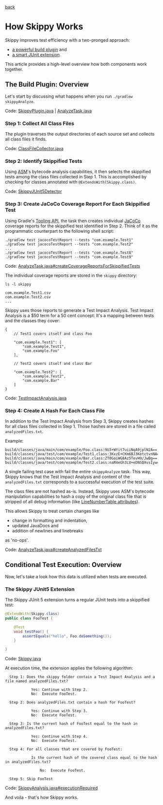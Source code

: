 [back](README.md)

# How Skippy Works

Skippy improves test efficiency with a two-pronged approach: 
- [a powerful build plugin](https://github.com/skippy-io/skippy/blob/99a4954c5565baa21d355e653c7a0d509ce32682/skippy-gradle/src/main/java/io/skippy/gradle/SkippyPlugin.java#L71) and
- [a smart JUnit extension](https://github.com/skippy-io/skippy/blob/99a4954c5565baa21d355e653c7a0d509ce32682/skippy-junit5/src/main/java/io/skippy/junit5/Skippy.java#L29).

This article provides a high-level overview how both components work together.

## The Build Plugin: Overview

Let's start by discussing what happens when you run `./gradlew skippyAnalyze`.

Code: [SkippyPlugin.java](https://github.com/skippy-io/skippy/blob/99a4954c5565baa21d355e653c7a0d509ce32682/skippy-gradle/src/main/java/io/skippy/gradle/SkippyPlugin.java#L71) | [AnalyzeTask.java](https://github.com/skippy-io/skippy/blob/99a4954c5565baa21d355e653c7a0d509ce32682/skippy-gradle/src/main/java/io/skippy/gradle/AnalyzeTask.java#L42)

### Step 1: Collect All Class Files

The plugin traverses the output directories of each source set and collects all class files it finds.

Code: [ClassFileCollector.java](https://github.com/skippy-io/skippy/blob/99a4954c5565baa21d355e653c7a0d509ce32682/skippy-gradle/src/main/java/io/skippy/gradle/collector/ClassFileCollector.java#L36)

### Step 2: Identify Skippified Tests

Using [ASM](https://asm.ow2.io/)'s bytecode analysis capabilities, it then selects the skippified tests among
the class files collected in Step 1. This is accomplished by checking for classes annotated with
```@ExtendsWith(Skippy.class)```.

Code: [SkippyJUnit5Detector](https://github.com/skippy-io/skippy/blob/99a4954c5565baa21d355e653c7a0d509ce32682/skippy-gradle/src/main/java/io/skippy/gradle/asm/SkippyJUnit5Detector.java#L33)

### Step 3: Create JaCoCo Coverage Report For Each Skippified Test

Using Gradle's [Tooling API](https://docs.gradle.org/current/userguide/third_party_integration.html#embedding),
the task then creates individual [JaCoCo](https://www.jacoco.org/) coverage reports for the skippified test identified
in Step 2. Think of it as the programmatic counterpart to the following shell script:

```
./gradlew test jacocoTestReport --tests "com.example.Test1"
./gradlew test jacocoTestReport --tests "com.example.Test2"
...
./gradlew test jacocoTestReport --tests "com.example.Test8"
./gradlew test jacocoTestReport --tests "com.example.Test9"
```

Code: [AnalyzeTask.java#createCoverageReportsForSkippifiedTests](https://github.com/skippy-io/skippy/blob/99a4954c5565baa21d355e653c7a0d509ce32682/skippy-gradle/src/main/java/io/skippy/gradle/AnalyzeTask.java#L68)

The individual coverage reports are stored in the `skippy` directory:
```
ls -l skippy

com.example.Test1.csv
com.example.Test2.csv
...
```
Skippy uses those reports to generate a Test Impact Analysis. Test Impact Analysis is a $50 term for a 50 cent
concept: It's a mapping between tests and the classes they cover:
```
{
    // Test1 covers itself and class Foo

    "com.example.Test1": [
        "com.example.Test1",
        "com.example.Foo"
    ],

    // Test2 covers itself and class Bar

    "com.example.Test2": [
        "com.example.Test2",
        "com.example.Bar"
    ]
}
```
Code: [TestImpactAnalysis.java](https://github.com/skippy-io/skippy/blob/99a4954c5565baa21d355e653c7a0d509ce32682/skippy-core/src/main/java/io/skippy/core/TestImpactAnalysis.java#L36) 

### Step 4: Create A Hash For Each Class File

In addition to the Test Impact Analysis from Step 3, Skippy creates hashes for all class files collected in Step 1.
Those hashes are stored in a file called `analyzedFiles.txt`.

Example:
```
build/classes/java/main/com/example/Foo.class:9U3+WYit7uiiNqA9jplN2A==
build/classes/java/test/com/example/Test1.class:3KxzE+CKm6BJ3KetctvnNA==
build/classes/java/main/com/example/Bar.class:ZT0GoiWG8Az5TevH9/JwBg==
build/classes/java/test/com/example/Test2.class:naR4eGh3LU+eDNSQXvsIyw==
```

A single failing test case with fail the entire `skippyAnalyze` task. This way, Skippy knows that the
Test Impact Analysis and content of the `analyzedFiles.txt` corresponds to a successful execution of the test suite.

The class files are not hashed as-is. Instead, Skippy uses ASM's bytecode manipulation capabilities to hash a copy of
the original class file that is stripped of all debug information (like [LineNumberTable attributes](https://docs.oracle.com/javase/specs/jvms/se17/html/jvms-4.html#jvms-4.7.12)).

This allows Skippy to treat certain changes like
- change in formatting and indentation,
- updated JavaDocs and
- addition of newlines and linebreaks

as 'no-ops'.

Code: [AnalyzeTask.java#createAnalyzedFilesTxt](https://github.com/skippy-io/skippy/blob/99a4954c5565baa21d355e653c7a0d509ce32682/skippy-gradle/src/main/java/io/skippy/gradle/AnalyzeTask.java#L78)

## Conditional Test Execution: Overview

Now, let's take a look how this data is utilized when tests are executed.

### The Skippy JUnit5 Extension

The Skippy JUnit 5 extension turns a regular JUnit tests into a skippified test:

```java
@ExtendWith(Skippy.class)
public class FooTest {

    @Test
    void testFoo() {
        assertEquals("hello", Foo.doSomething());
    }

}
```
Code: [Skippy.java](https://github.com/skippy-io/skippy/blob/99a4954c5565baa21d355e653c7a0d509ce32682/skippy-junit5/src/main/java/io/skippy/junit5/Skippy.java#L29C22-L29C22)

At execution time, the extension applies the following algorithm:

```
  Step 1: Does the skippy folder contain a Test Impact Analysis and a file named analyzedFiles.txt?

            Yes: Continue with Step 2.
            No:  Execute FooTest.

  Step 2: Does analyzedFiles.txt contain a hash for FooTest?

            Yes: Continue with Step 3.
            No:  Execute FooTest.

  Step 3: Is the current hash of FooTest equal to the hash in analyzedFiles.txt?

            Yes: Continue with Step 4.
            No:  Execute FooTest.

  Step 4: For all classes that are covered by FooTest:

            Is the current hash of the covered class equal to the hash in analyzedFiles.txt?

                No:  Execute FooTest.

  Step 5: Skip FooTest
```

Code: [SkippyAnalysis.java#executionRequired](https://github.com/skippy-io/skippy/blob/99a4954c5565baa21d355e653c7a0d509ce32682/skippy-core/src/main/java/io/skippy/core/SkippyAnalysis.java#L77)

And voila - that's how Skippy works.